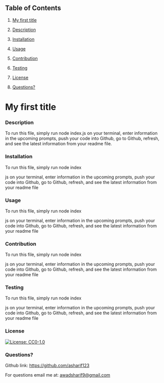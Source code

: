 ## Table of Contents


1. [My first title](#my-first-title)

2. [Description](#description)

2. [Installation](#installation)

2. [Usage](#usage)

2. [Contribution](#contribution)

2. [Testing](#testing)

2. [License](#license)

2. [Questions?](#questions)

# My first title


### Description

To run this file, simply run node index.js on your terminal, enter information in the upcoming prompts, push your code into Github, go to Github, refresh, and see the latest information from your readme file.

### Installation

To run this file, simply run node index

js on your terminal, enter information in the upcoming prompts, push your code into Github, go to Github, refresh, and see the latest information from your readme file



### Usage

To run this file, simply run node index

js on your terminal, enter information in the upcoming prompts, push your code into Github, go to Github, refresh, and see the latest information from your readme file



### Contribution

To run this file, simply run node index

js on your terminal, enter information in the upcoming prompts, push your code into Github, go to Github, refresh, and see the latest information from your readme file



### Testing

To run this file, simply run node index

js on your terminal, enter information in the upcoming prompts, push your code into Github, go to Github, refresh, and see the latest information from your readme file



### License

[![License: CC0-1.0](https://licensebuttons.net/l/zero/1.0/80x15.png)](http://creativecommons.org/publicdomain/zero/1.0/)

### Questions?

Github link: https://github.com/asharif123

For questions email me at: awadsharif9@gmail.com

